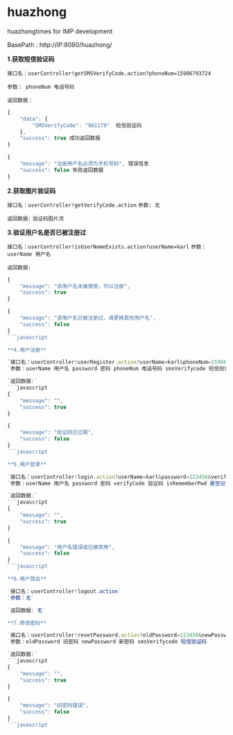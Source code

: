 # huazhong
huazhongtimes for IMP development


BasePath : http://IP:8080/huazhong/

**1.获取短信验证码**

`接口名：userController!getSMSVerifyCode.action?phoneNum=15986793724`

`参数： phoneNum 电话号码`

`返回数据：`
```javascript
{
	"data": {
		"SMSVerifyCode": "981179"  短信验证码
	},
	"success": true 成功返回数据
}

{
	"message": "注册用户名必须为手机号码", 错误信息
	"success": false 失败返回数据
}
```
**2.获取图片验证码**

`接口名：userController!getVerifyCode.action`
`参数: 无`

`返回数据:`
`验证码图片流`

**3.验证用户名是否已被注册过**

`接口名：userController!isUserNameExists.action?userName=karl`
`参数：userName 用户名`

`返回数据:`
```javascript
{
	"message": "该用户名未被使用，可以注册",
	"success": true
}

{
	"message": "该用户名已被注册过，请更换其他用户名",
	"success": false
}
```javascript

**4.用户注册**

`接口名：userController!userRegister.action?userName=karl&phoneNum=15986793724&password=123456&smsVerifycode=9527&verifyCode=abcd`
`参数：userName 用户名 password 密码 phoneNum 电话号码 smsVerifycode 短信验证码 verifyCode 验证码`

`返回数据:`
```javascript
{
	"message": "",
	"success": true
}

{
	"message": "验证码已过期",
	"success": false
}
```javascript

**5.用户登录**

`接口名：userController!login.action?userName=karl&password=123456&verifyCode=abcd&isRememberPwd=1`
`参数：userName 用户名 password 密码 verifyCode 验证码 isRememberPwd 是否记住密码(1为记住，0为不记住)`

`返回数据:`
```javascript
{
	"message": "",
	"success": true
}

{
	"message": "用户名错误或已被禁用",
	"success": false
}
```javascript

**6.用户登出**

`接口名：userController!logout.action`
`参数：无`

`返回数据: 无`

**7.修改密码**

`接口名：userController!resetPassword.action?oldPassword=123456&newPassword=111111&smsVerifycode=778111`
`参数：oldPassword 旧密码 newPassword 新密码 smsVerifycode 短信验证码 `

`返回数据:`
```javascript
{
	"message": "",
	"success": true
}

{
	"message": "旧密码错误",
	"success": false
}
```javascript




